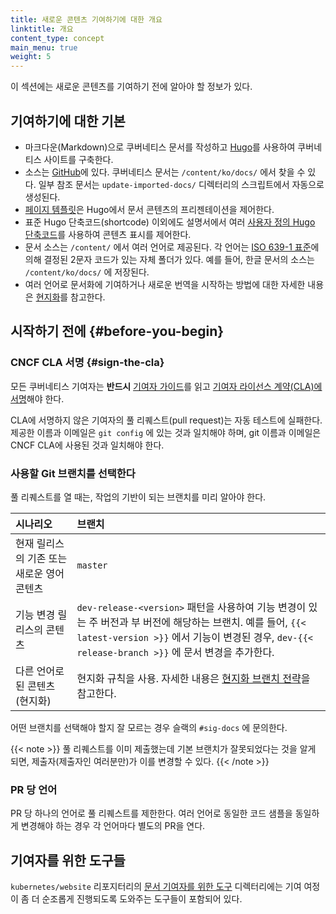 ```yaml
---
title: 새로운 콘텐츠 기여하기에 대한 개요
linktitle: 개요
content_type: concept
main_menu: true
weight: 5
---
```


<!-- overview -->

이 섹션에는 새로운 콘텐츠를 기여하기 전에 알아야 할 정보가 있다.




<!-- body -->

## 기여하기에 대한 기본

- 마크다운(Markdown)으로 쿠버네티스 문서를 작성하고 [Hugo](https://gohugo.io/)를 사용하여 쿠버네티스 사이트를 구축한다.
- 소스는 [GitHub](https://github.com/kubernetes/website)에 있다. 쿠버네티스 문서는 `/content/ko/docs/` 에서 찾을 수 있다. 일부 참조 문서는 `update-imported-docs/` 디렉터리의 스크립트에서 자동으로 생성된다.
- [페이지 템플릿](/docs/contribute/style/page-templates/)은 Hugo에서 문서 콘텐츠의 프리젠테이션을 제어한다.
- 표준 Hugo 단축코드(shortcode) 이외에도 설명서에서 여러 [사용자 정의 Hugo 단축코드](/docs/contribute/style/hugo-shortcodes/)를 사용하여 콘텐츠 표시를 제어한다.
- 문서 소스는 `/content/` 에서 여러 언어로 제공된다. 각 언어는 [ISO 639-1 표준](https://www.loc.gov/standards/iso639-2/php/code_list.php)에 의해 결정된 2문자 코드가 있는 자체 폴더가 있다. 예를 들어, 한글 문서의 소스는 `/content/ko/docs/` 에 저장된다.
- 여러 언어로 문서화에 기여하거나 새로운 번역을 시작하는 방법에 대한 자세한 내용은 [현지화](/ko/docs/contribute/localization_ko/)를 참고한다.

## 시작하기 전에 {#before-you-begin}

### CNCF CLA 서명 {#sign-the-cla}

모든 쿠버네티스 기여자는 **반드시** [기여자 가이드](https://github.com/kubernetes/community/blob/master/contributors/guide/README.md)를 읽고 [기여자 라이선스 계약(CLA)에 서명](https://github.com/kubernetes/community/blob/master/CLA.md)해야 한다.

CLA에 서명하지 않은 기여자의 풀 리퀘스트(pull request)는 자동 테스트에 실패한다. 제공한 이름과 이메일은 `git config` 에 있는 것과 일치해야 하며, git 이름과 이메일은 CNCF CLA에 사용된 것과 일치해야 한다.

### 사용할 Git 브랜치를 선택한다

풀 리퀘스트를 열 때는, 작업의 기반이 되는 브랜치를 미리 알아야 한다.

시나리오   | 브랜치
:---------|:------------
현재 릴리스의 기존 또는 새로운 영어 콘텐츠 | `master`
기능 변경 릴리스의 콘텐츠 | `dev-release-<version>` 패턴을 사용하여 기능 변경이 있는 주 버전과 부 버전에 해당하는 브랜치. 예를 들어, `{{< latest-version >}}` 에서 기능이 변경된 경우, ``dev-{{< release-branch >}}`` 에 문서 변경을 추가한다.
다른 언어로된 콘텐츠(현지화) | 현지화 규칙을 사용. 자세한 내용은 [현지화 브랜치 전략](/docs/contribute/localization/#branching-strategy)을 참고한다.


어떤 브랜치를 선택해야 할지 잘 모르는 경우 슬랙의 `#sig-docs` 에 문의한다.

{{< note >}}
풀 리퀘스트를 이미 제출했는데 기본 브랜치가 잘못되었다는 것을 알게 되면,
제출자(제출자인 여러분만)가 이를 변경할 수 있다.
{{< /note >}}

### PR 당 언어

PR 당 하나의 언어로 풀 리퀘스트를 제한한다. 여러 언어로 동일한 코드 샘플을 동일하게 변경해야 하는 경우 각 언어마다 별도의 PR을 연다.

## 기여자를 위한 도구들

`kubernetes/website` 리포지터리의 [문서 기여자를 위한 도구](https://github.com/kubernetes/website/tree/master/content/en/docs/doc-contributor-tools) 디렉터리에는 기여 여정이 좀 더 순조롭게 진행되도록 도와주는 도구들이 포함되어 있다.


